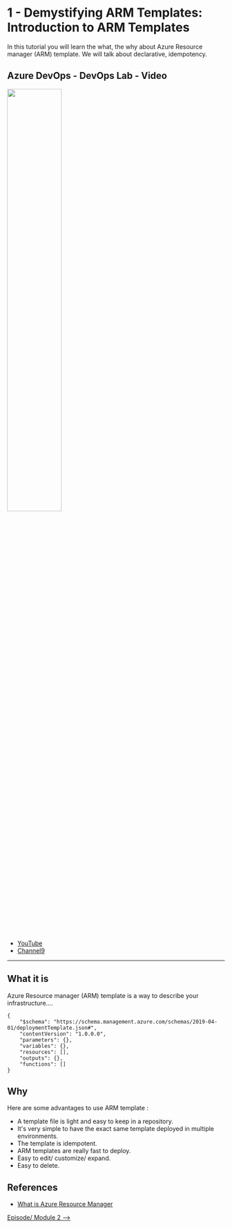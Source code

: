 # 1 - Demystifying ARM Templates: Introduction to ARM Templates

In this tutorial you will learn the what, the why about Azure Resource manager (ARM) template. We will talk about declarative, idempotency.

## Azure DevOps - DevOps Lab - Video

[<img src="https://img.youtube.com/vi/VWe-stknCIM/maxresdefault.jpg" width="50%">](https://youtu.be/VWe-stknCIM)
- [YouTube](https://youtu.be/VWe-stknCIM)
- [Channel9](https://channel9.msdn.com/Shows/DevOps-Lab/Demystifying-ARM-Templates-Intro-to-ARM-Templates?term=Demystifying%20ARM&lang-en=true)

---


## What it is

Azure Resource manager (ARM) template is a way to describe your infrastructure....

```
{
    "$schema": "https://schema.management.azure.com/schemas/2019-04-01/deploymentTemplate.json#",
    "contentVersion": "1.0.0.0",
    "parameters": {},
    "variables": {},
    "resources": [],
    "outputs": {},
    "functions": []
}
```


## Why

Here are some advantages to use ARM template :

- A template file is light and easy to keep in a repository.
- It's very simple to have the exact same template deployed in multiple environments.
- The template is idempotent.
- ARM templates are really fast to deploy.
- Easy to edit/ customize/ expand.
- Easy to delete.

## References

- [What is Azure Resource Manager](https://docs.microsoft.com/en-us/azure/azure-resource-manager/management/overview?WT.mc_id=learnARM-github-frbouche)


[Episode/ Module 2 -->](../ARM02/README.md)
